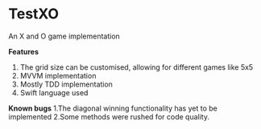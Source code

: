 # TestXO

An X and O game implementation

**Features**
1. The grid size can be customised, allowing for different games like 5x5
2. MVVM implementation
3. Mostly TDD implementation
4. Swift language used


**Known bugs**
1.The diagonal winning functionality has yet to be implemented
2.Some methods were rushed for code quality.
